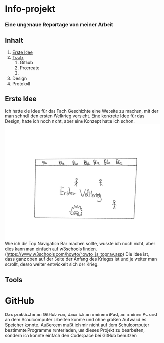 # Info-projekt
### Eine ungenaue Reportage von meiner Arbeit
## Inhalt
1. <a href="#ErsteIdee"> Erste Idee</a></li>
2. <a href="#Tools"> Tools</a>
    1. Github
    2. Procreate
    3. 
3. Design
4. Protokoll

## <a name="ErsteIdee"> Erste Idee</a>

Ich hatte die Idee für das Fach Geschichte eine Website zu machen, mit der man schnell den ersten Welkrieg versteht. Eine konkrete Idee für das Design, hatte ich noch nicht, aber eine Konzept hatte ich schon.
![Alt-Text](4E037DEC-9BB4-43C9-89C1-1F663A5AC272.png)
Wie ich die Top Navigation Bar machen sollte, wusste ich noch nicht, aber dies kann man einfach auf w3schools finden. (https://www.w3schools.com/howto/howto_js_topnav.asp) Die Idee ist, dass ganz oben auf der Seite der Anfang des Krieges ist und je weiter man scrollt, desso weiter entwickelt sich der Krieg. 

## <a name="Tools"> Tools</a>

# GitHub

Das praktische an GitHub war, dass ich an meinem iPad, an meinen Pc und an dem Schulcomputer arbeiten konnte und ohne großen Aufwand es Speicher konnte. Außerdem mußt ich mir nicht auf dem Schulcomputer bestimmte Programme runterladen, um dieses Projekt zu bearbeiten, sondern ich konnte einfach den Codespace bei GitHub benutzen.